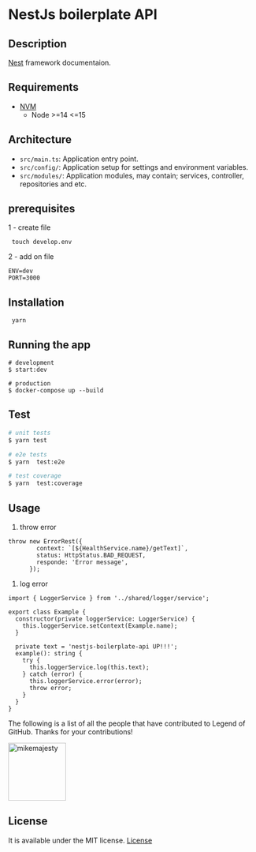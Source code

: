 # NestJs boilerplate API

## Description

[Nest](https://docs.nestjs.com/) framework documentaion.

## Requirements

- [NVM](https://github.com/nvm-sh/nvm#installing-and-updating)
  - Node >=14 <=15

## Architecture

- `src/main.ts`: Application entry point.
- `src/config/`: Application setup for settings and environment variables.
- `src/modules/`: Application modules, may contain; services, controller, repositories and etc.

## prerequisites

1 - create file
```
 touch develop.env
```

2 - add on file
```
ENV=dev
PORT=3000

```

## Installation

```
 yarn
```

## Running the app

```
# development
$ start:dev
```

```
# production
$ docker-compose up --build
```

## Test

```bash
# unit tests
$ yarn test

# e2e tests
$ yarn  test:e2e

# test coverage
$ yarn  test:coverage
```


## Usage

1. throw error

```
throw new ErrorRest({
        context: `[${HealthService.name}/getText]`,
        status: HttpStatus.BAD_REQUEST,
        responde: 'Error message',
      });

```

1. log error

```
import { LoggerService } from '../shared/logger/service';

export class Example {
  constructor(private loggerService: LoggerService) {
    this.loggerService.setContext(Example.name);
  }

  private text = 'nestjs-boilerplate-api UP!!!';
  example(): string {
    try {
      this.loggerService.log(this.text);
    } catch (error) {
      this.loggerService.error(error);
      throw error;
    }
  }
}

```

The following is a list of all the people that have contributed to Legend of GitHub. Thanks for your contributions!

[<img alt="mikemajesty" src="https://avatars1.githubusercontent.com/u/11630212?s=460&v=4&s=117" width="117">](https://github.com/mikemajesty)
## License

It is available under the MIT license.
[License](https://opensource.org/licenses/mit-license.php)

